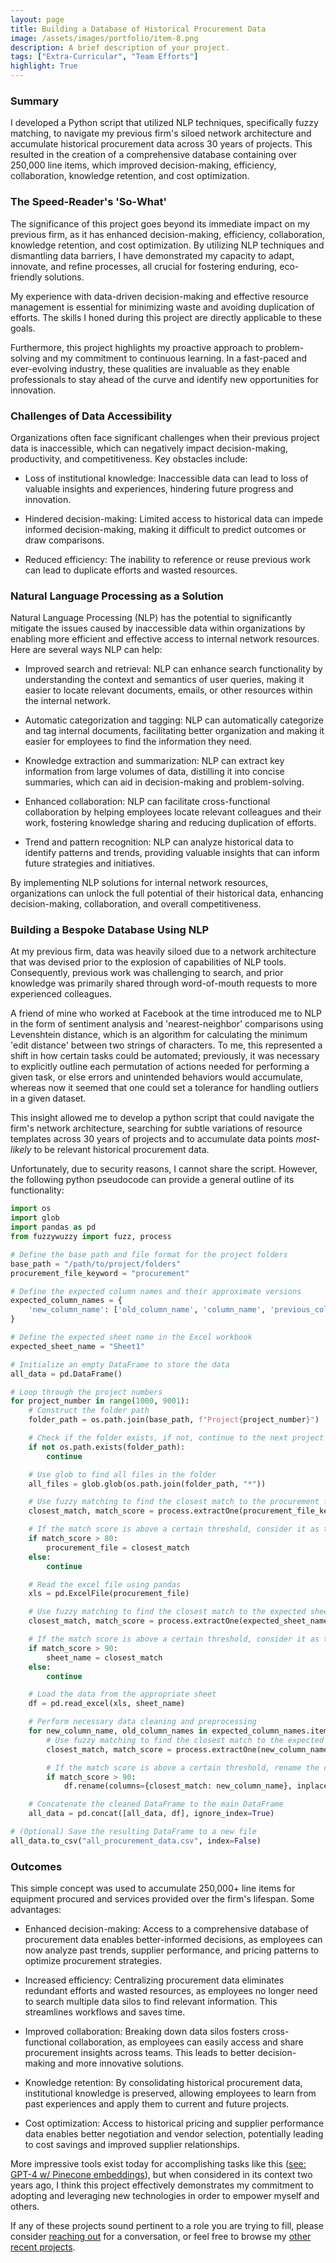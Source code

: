 ```yaml
---
layout: page
title: Building a Database of Historical Procurement Data
image: /assets/images/portfolio/item-8.png
description: A brief description of your project.
tags: ["Extra-Curricular", "Team Efforts"]
highlight: True
---
```

### Summary
I developed a Python script that utilized NLP techniques, specifically fuzzy matching, to navigate my previous firm's siloed network architecture and accumulate historical procurement data across 30 years of projects. This resulted in the creation of a comprehensive database containing over 250,000 line items, which improved decision-making, efficiency, collaboration, knowledge retention, and cost optimization. 

### The Speed-Reader's 'So-What'
The significance of this project goes beyond its immediate impact on my previous firm, as it has enhanced decision-making, efficiency, collaboration, knowledge retention, and cost optimization. By utilizing NLP techniques and dismantling data barriers, I have demonstrated my capacity to adapt, innovate, and refine processes, all crucial for fostering enduring, eco-friendly solutions.

My experience with data-driven decision-making and effective resource management is essential for minimizing waste and avoiding duplication of efforts. The skills I honed during this project are directly applicable to these goals.

Furthermore, this project highlights my proactive approach to problem-solving and my commitment to continuous learning. In a fast-paced and ever-evolving industry, these qualities are invaluable as they enable professionals to stay ahead of the curve and identify new opportunities for innovation.

### Challenges of Data Accessibility

Organizations often face significant challenges when their previous project data is inaccessible, which can negatively impact decision-making, productivity, and competitiveness. Key obstacles include:

- Loss of institutional knowledge: Inaccessible data can lead to loss of valuable insights and experiences, hindering future progress and innovation.

- Hindered decision-making: Limited access to historical data can impede informed decision-making, making it difficult to predict outcomes or draw comparisons.

- Reduced efficiency: The inability to reference or reuse previous work can lead to duplicate efforts and wasted resources.

### Natural Language Processing as a Solution

Natural Language Processing (NLP) has the potential to significantly mitigate the issues caused by inaccessible data within organizations by enabling more efficient and effective access to internal network resources. Here are several ways NLP can help:

- Improved search and retrieval: NLP can enhance search functionality by understanding the context and semantics of user queries, making it easier to locate relevant documents, emails, or other resources within the internal network.

- Automatic categorization and tagging: NLP can automatically categorize and tag internal documents, facilitating better organization and making it easier for employees to find the information they need.

- Knowledge extraction and summarization: NLP can extract key information from large volumes of data, distilling it into concise summaries, which can aid in decision-making and problem-solving.

- Enhanced collaboration: NLP can facilitate cross-functional collaboration by helping employees locate relevant colleagues and their work, fostering knowledge sharing and reducing duplication of efforts.

- Trend and pattern recognition: NLP can analyze historical data to identify patterns and trends, providing valuable insights that can inform future strategies and initiatives.

By implementing NLP solutions for internal network resources, organizations can unlock the full potential of their historical data, enhancing decision-making, collaboration, and overall competitiveness.

### Building a Bespoke Database Using NLP

At my previous firm, data was heavily siloed due to a network architecture that was devised prior to the explosion of capabilities of NLP tools. Consequently, previous work was challenging to search, and prior knowledge was primarily shared through word-of-mouth requests to more experienced colleagues.

A friend of mine who worked at Facebook at the time introduced me to NLP in the form of sentiment analysis and 'nearest-neighbor' comparisons using Levenshtein distance, which is an algorithm for calculating the minimum 'edit distance' between two strings of characters. To me, this represented a shift in how certain tasks could be automated; previously, it was necessary to explicitly outline each permutation of actions needed for performing a given task, or else errors and unintended behaviors would accumulate, whereas now it seemed that one could set a tolerance for handling outliers in a given dataset.

This insight allowed me to develop a python script that could navigate the firm's network architecture, searching for subtle variations of resource templates across 30 years of projects and to accumulate data points *most-likely* to be relevant historical procurement data.

Unfortunately, due to security reasons, I cannot share the script. However, the following python pseudocode can provide a general outline of its functionality:


```python
import os
import glob
import pandas as pd
from fuzzywuzzy import fuzz, process

# Define the base path and file format for the project folders
base_path = "/path/to/project/folders"
procurement_file_keyword = "procurement"

# Define the expected column names and their approximate versions
expected_column_names = {
    'new_column_name': ['old_column_name', 'column_name', 'previous_column_name']
}

# Define the expected sheet name in the Excel workbook
expected_sheet_name = "Sheet1"

# Initialize an empty DataFrame to store the data
all_data = pd.DataFrame()

# Loop through the project numbers
for project_number in range(1000, 9001):
    # Construct the folder path
    folder_path = os.path.join(base_path, f"Project{project_number}")

    # Check if the folder exists, if not, continue to the next project number
    if not os.path.exists(folder_path):
        continue

    # Use glob to find all files in the folder
    all_files = glob.glob(os.path.join(folder_path, "*"))

    # Use fuzzy matching to find the closest match to the procurement file keyword
    closest_match, match_score = process.extractOne(procurement_file_keyword, all_files)

    # If the match score is above a certain threshold, consider it as the procurement file
    if match_score > 80:
        procurement_file = closest_match
    else:
        continue

    # Read the excel file using pandas
    xls = pd.ExcelFile(procurement_file)

    # Use fuzzy matching to find the closest match to the expected sheet name
    closest_match, match_score = process.extractOne(expected_sheet_name, xls.sheet_names)

    # If the match score is above a certain threshold, consider it as the data sheet
    if match_score > 90:
        sheet_name = closest_match
    else:
        continue

    # Load the data from the appropriate sheet
    df = pd.read_excel(xls, sheet_name)

    # Perform necessary data cleaning and preprocessing
    for new_column_name, old_column_names in expected_column_names.items():
        # Use fuzzy matching to find the closest match to the expected column name
        closest_match, match_score = process.extractOne(new_column_name, df.columns)

        # If the match score is above a certain threshold, rename the column
        if match_score > 90:
            df.rename(columns={closest_match: new_column_name}, inplace=True)

    # Concatenate the cleaned DataFrame to the main DataFrame
    all_data = pd.concat([all_data, df], ignore_index=True)

# (Optional) Save the resulting DataFrame to a new file
all_data.to_csv("all_procurement_data.csv", index=False)


```
### Outcomes

This simple concept was used to accumulate 250,000+ line items for equipment procured and services provided over the firm's lifespan. Some advantages:

- Enhanced decision-making: Access to a comprehensive database of procurement data enables better-informed decisions, as employees can now analyze past trends, supplier performance, and pricing patterns to optimize procurement strategies.

- Increased efficiency: Centralizing procurement data eliminates redundant efforts and wasted resources, as employees no longer need to search multiple data silos to find relevant information. This streamlines workflows and saves time.

- Improved collaboration: Breaking down data silos fosters cross-functional collaboration, as employees can easily access and share procurement insights across teams. This leads to better decision-making and more innovative solutions.

- Knowledge retention: By consolidating historical procurement data, institutional knowledge is preserved, allowing employees to learn from past experiences and apply them to current and future projects.

- Cost optimization: Access to historical pricing and supplier performance data enables better negotiation and vendor selection, potentially leading to cost savings and improved supplier relationships.


More impressive tools exist today for accomplishing tasks like this ([see: GPT-4 w/ Pinecone embeddings](https://www.youtube.com/watch?v=ih9PBGVVOO4)), but when considered in its context two years ago, I think this project effectively demonstrates my commitment to adopting and leveraging new technologies in order to empower myself and others.

If any of these projects sound pertinent to a role you are trying to fill, please consider [reaching out](/contact) for a conversation, or feel free to browse my [other recent projects](/portfolio).
